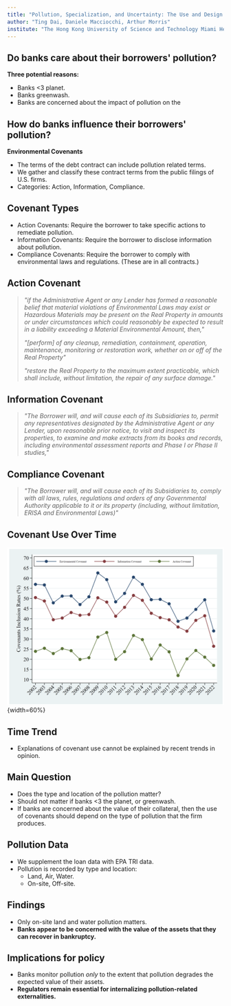```yaml
--- 
title: "Pollution, Specialization, and Uncertainty: The Use and Design of Environmental Covenants in Debt Contracts"
author: "Ting Dai, Daniele Macciocchi, Arthur Morris"
institute: "The Hong Kong University of Science and Technology Miami Herbert Business School, The University of Miami"
---
```


## Do banks care about their borrowers' pollution?

__Three potential reasons:__

- Banks <3 planet.
- Banks greenwash.
- Banks are concerned about the impact of pollution on the

## How do banks influence their borrowers' pollution?

__Environmental Covenants__

- The terms of the debt contract can include pollution related terms.
- We gather and classify these contract terms from the public filings of U.S.
firms.
- Categories: Action, Information, Compliance.

## Covenant Types

- Action Covenants: Require the borrower to take specific actions to remediate pollution.
- Information Covenants: Require the borrower to disclose information about pollution.
- Compliance Covenants: Require the borrower to comply with environmental laws
and regulations. (These are in all contracts.)

## Action Covenant

> _"if the Administrative Agent or any Lender has formed a reasonable belief
> that material violations of Environmental Laws may exist or Hazardous
> Materials may be present on the Real Property in amounts or under
> circumstances which could reasonably be expected to result in a liability
> exceeding a Material Environmental Amount, then,"_
>
> _"\[perform\] of any cleanup, remediation, containment, operation, maintenance,
> monitoring or restoration work, whether on or off of the Real Property"_
>
> _"restore the Real Property to the maximum extent practicable, which shall
> include, without limitation, the repair of any surface damage."_

## Information Covenant

> _"The Borrower will, and will cause each of its Subsidiaries to, permit any
> representatives designated by the Administrative Agent or any Lender, upon
> reasonable prior notice, to visit and inspect its properties, to examine and
> make extracts from its books and records, including environmental assessment
> reports and Phase I or Phase II studies,"_

## Compliance Covenant

> _"The Borrower will, and will cause each of its Subsidiaries to, comply with
> all laws, rules, regulations and orders of any Governmental Authority
> applicable to it or its property (including, without limitation, ERISA and
> Environmental Laws)"_

## Covenant Use Over Time

![Covenant use over time.](./trend.png){width=60%}

## Time Trend

- Explanations of covenant use cannot be explained by recent trends in opinion.

## Main Question

- Does the type and location of the pollution matter?
- Should not matter if banks <3 the planet, or greenwash.
- If banks are concerned about the value of their collateral, then the use of
covenants should depend on the type of pollution that the firm produces.

## Pollution Data

- We supplement the loan data with EPA TRI data.
- Pollution is recorded by type and location:
  - Land, Air, Water.
  - On-site, Off-site.

## Findings

- Only on-site land and water pollution matters.
- __Banks appear to be concerned with the value of the assets that they can
recover in bankruptcy.__

## Implications for policy

- Banks monitor pollution _only_ to the extent that pollution degrades the
expected value of their assets.
- __Regulators remain essential for internalizing pollution-related externalities.__

<!-- ![](./trend.png){width=60%} -->
<!-- ![](./trend.png) -->

<!-- <p style="text-align:center;"> -->
  <!-- <img src="./trend.png" style="width:60%;"> -->
<!-- </p> -->
